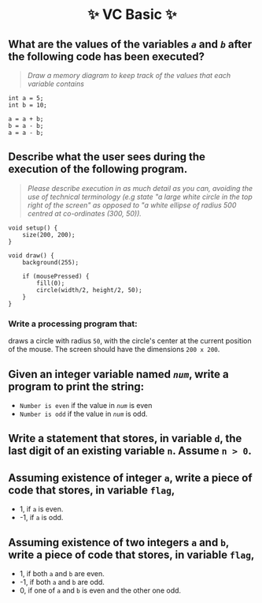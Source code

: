 <h1 align="center"> ✨ VC Basic ✨ </h1>

## What are the values of the variables *`a`* and *`b`* after the following code has been executed?

> *Draw a memory diagram to keep track of the values that each variable contains*

```processing
int a = 5;
int b = 10;

a = a + b;
b = a - b;
a = a - b;
```

## Describe what the user sees during the execution of the following program. 

> *Please describe execution in as much detail as you can, avoiding the use of technical terminology (e.g state "a large white circle in the top right of the screen" as opposed to "a white ellipse of radius 500 centred at co-ordinates (300, 50)).*

```processing
void setup() {
    size(200, 200);
}

void draw() {
    background(255);

    if (mousePressed) {
        fill(0);
        circle(width/2, height/2, 50);
    }
}
```

### Write a processing program that:
draws a circle with radius `50`, with the circle's center at the current position of the mouse. The screen should have the dimensions `200 x 200`.

## Given an integer variable named *`num`*, write a program to print the string:
- `Number is even` if the value in *`num`* is even
- `Number is odd` if the value in *`num`* is odd.

## Write a statement that stores, in variable `d`,  the last digit of an existing variable `n`. Assume `n > 0`.

## Assuming existence of integer `a`, write a piece of code that stores, in variable `flag`,

- 1, if `a` is even.
- -1, if `a` is odd.

## Assuming existence of two integers `a` and `b`, write a piece of code that stores, in variable `flag`,

- 1, if both `a` and `b` are even.
- -1, if both `a` and `b` are odd.
- 0, if one of `a` and `b` is even and the other one odd.

